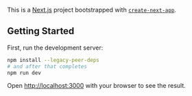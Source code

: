 This is a [Next.js](https://nextjs.org) project bootstrapped with [`create-next-app`](https://nextjs.org/docs/app/api-reference/cli/create-next-app).

## Getting Started

First, run the development server:

```bash
npm install --legacy-peer-deps
# and after that completes
npm run dev
```

Open [http://localhost:3000](http://localhost:3000) with your browser to see the result.
